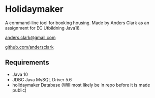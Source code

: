 # Holidaymaker
A command-line tool for booking housing.
Made by Anders Clark as an assignment for EC Utbildning Java18.

[anders.clark@gmail.com]()

[github.com/andersclark]()

## Requirements
* Java 10
* JDBC Java MySQL Driver 5.6
* holidaymaker Database (Will most likely be in repo before it is made public)
